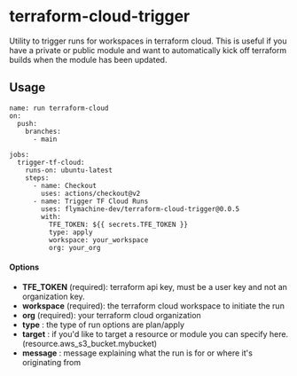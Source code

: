 # terraform-cloud-trigger
Utility to trigger runs for workspaces in terraform cloud. This is useful if you have a private or public module and want to automatically kick off terraform builds when the module has been updated. 

## Usage
```
name: run terraform-cloud
on:
  push:
    branches:
      - main

jobs:
  trigger-tf-cloud:
    runs-on: ubuntu-latest
    steps:
      - name: Checkout
        uses: actions/checkout@v2
      - name: Trigger TF Cloud Runs
        uses: flymachine-dev/terraform-cloud-trigger@0.0.5
        with:
          TFE_TOKEN: ${{ secrets.TFE_TOKEN }}
          type: apply
          workspace: your_workspace
          org: your_org
```

#### Options

- **TFE_TOKEN** (required): terraform api key, must be a user key and not an organization key.
- **workspace** (required): the terraform cloud workspace to initiate the run
- **org** (required): your terraform cloud organization
- **type** : the type of run options are plan/apply
- **target** : if you'd like to target a resource or module you can specify here. (resource.aws_s3_bucket.mybucket)
- **message** : message explaining what the run is for or where it's originating from
